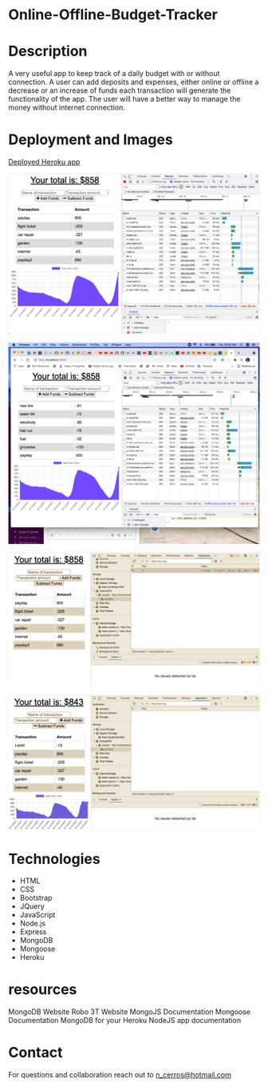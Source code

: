 # Online-Offline-Budget-Tracker

# Description

A very useful app to keep track of a daily budget with or without connection. A user can add deposits and expenses, either online or offline a decrease or an increase of funds each transaction will generate the functionality of the app. The user will have a better way to manage the money without internet connection.


# Deployment and Images

[Deployed Heroku app](https://evening-oasis-60943.herokuapp.com/)

![budget-tracker](images/online1.png)

![budget-tracker](images/online2.png)

![budget-tracker](images/offline1.png)

![budget-tracker](images/offline2.png)


# Technologies

- HTML
- CSS
- Bootstrap
- JQuery
- JavaScript
- Node.js
- Express
- MongoDB
- Mongoose
- Heroku

# resources


MongoDB Website
Robo 3T Website
MongoJS Documentation
Mongoose Documentation
MongoDB for your Heroku NodeJS app documentation

# Contact

For questions and collaboration reach out to n_cerros@hotmail.com